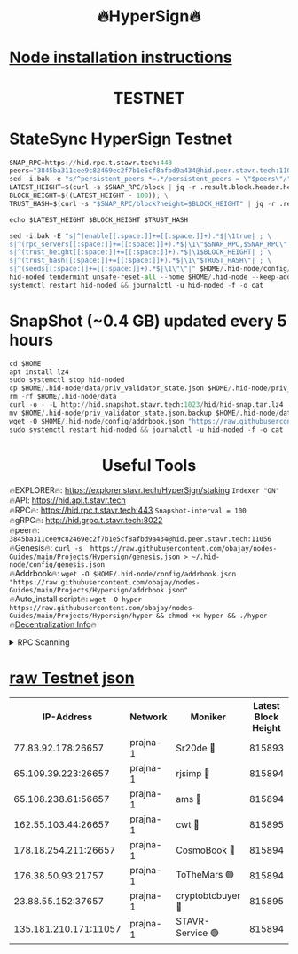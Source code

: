 <h1 align="center"> 🔥HyperSign🔥</h1>

[Node installation instructions](https://github.com/obajay/nodes-Guides/tree/main/Projects/Hypersign)
=

<h1 align="center"> TESTNET</h1>

# StateSync HyperSign Testnet
```python
SNAP_RPC=https://hid.rpc.t.stavr.tech:443
peers="3845ba311cee9c82469ec2f7b1e5cf8afbd9a434@hid.peer.stavr.tech:11056"
sed -i.bak -e "s/^persistent_peers *=.*/persistent_peers = \"$peers\"/" $HOME/.hid-node/config/config.toml
LATEST_HEIGHT=$(curl -s $SNAP_RPC/block | jq -r .result.block.header.height); \
BLOCK_HEIGHT=$((LATEST_HEIGHT - 100)); \
TRUST_HASH=$(curl -s "$SNAP_RPC/block?height=$BLOCK_HEIGHT" | jq -r .result.block_id.hash)

echo $LATEST_HEIGHT $BLOCK_HEIGHT $TRUST_HASH

sed -i.bak -E "s|^(enable[[:space:]]+=[[:space:]]+).*$|\1true| ; \
s|^(rpc_servers[[:space:]]+=[[:space:]]+).*$|\1\"$SNAP_RPC,$SNAP_RPC\"| ; \
s|^(trust_height[[:space:]]+=[[:space:]]+).*$|\1$BLOCK_HEIGHT| ; \
s|^(trust_hash[[:space:]]+=[[:space:]]+).*$|\1\"$TRUST_HASH\"| ; \
s|^(seeds[[:space:]]+=[[:space:]]+).*$|\1\"\"|" $HOME/.hid-node/config/config.toml
hid-noded tendermint unsafe-reset-all --home $HOME/.hid-node --keep-addr-book
systemctl restart hid-noded && journalctl -u hid-noded -f -o cat
```
# SnapShot (~0.4 GB) updated every 5 hours
```python
cd $HOME
apt install lz4
sudo systemctl stop hid-noded
cp $HOME/.hid-node/data/priv_validator_state.json $HOME/.hid-node/priv_validator_state.json.backup
rm -rf $HOME/.hid-node/data
curl -o - -L http://hid.snapshot.stavr.tech:1023/hid/hid-snap.tar.lz4 | lz4 -c -d - | tar -x -C $HOME/.hid-node --strip-components 2
mv $HOME/.hid-node/priv_validator_state.json.backup $HOME/.hid-node/data/priv_validator_state.json
wget -O $HOME/.hid-node/config/addrbook.json "https://raw.githubusercontent.com/obajay/nodes-Guides/main/Projects/Hypersign/addrbook.json"
sudo systemctl restart hid-noded && journalctl -u hid-noded -f -o cat
```

 <h1 align="center"> Useful Tools</h1>

🔥EXPLORER🔥:      https://explorer.stavr.tech/HyperSign/staking        `Indexer "ON"` \
🔥API:             https://hid.api.t.stavr.tech \
🔥RPC🔥:           https://hid.rpc.t.stavr.tech:443              `Snapshot-interval = 100` \
🔥gRPC🔥:          http://hid.grpc.t.stavr.tech:8022 \
🔥peer🔥:          `3845ba311cee9c82469ec2f7b1e5cf8afbd9a434@hid.peer.stavr.tech:11056` \
🔥Genesis🔥:     ```curl -s  https://raw.githubusercontent.com/obajay/nodes-Guides/main/Projects/Hypersign/genesis.json > ~/.hid-node/config/genesis.json``` \
🔥Addrbook🔥:    ```wget -O $HOME/.hid-node/config/addrbook.json "https://raw.githubusercontent.com/obajay/nodes-Guides/main/Projects/Hypersign/addrbook.json"``` \
🔥Auto_install script🔥: ```wget -O hyper https://raw.githubusercontent.com/obajay/nodes-Guides/main/Projects/Hypersign/hyper && chmod +x hyper && ./hyper``` \
🔥[Decentralization Info](https://github.com/obajay/StateSync-snapshots/tree/main/Projects/Hypersign/Decentralization)🔥

<details>
<summary>RPC Scanning</summary>

<h2 align="center"> We scan nodes in real time every 4 hours. And we provide the final result of RPC endpoints.
We cannot influence the operation of these nodes in any way. </h2>


```python
If Voting Power is higher than 0 --> then the Node is a validator of the network and may be subject to attack and be a potential threat to the chain.
```
```python
We marked such validators with a red symbol
```

</details>

[raw Testnet json](https://rpc-check.hypert.stavr.tech/hypert/rpc-hypert-result.json)
=

<table><tr><th>IP-Address</th><th>Network</th><th>Moniker</th><th>Latest Block Height</th><th>Earliest Block Height</th><th>Catching Up</th><th>Tx Index</th><th>Voting Power</th><th>Scan Time</th></tr><tr><td>77.83.92.178:26657</td><td>prajna-1</td><td>Sr20de 🔴</td><td>815893</td><td>1</td><td>False</td><td>on</td><td>1080256</td><td>2024-02-11T19:54:02.754184193UTC</td></tr><tr><td>65.109.39.223:26657</td><td>prajna-1</td><td>rjsimp 🔴</td><td>815894</td><td>1</td><td>False</td><td>on</td><td>1175264</td><td>2024-02-11T19:54:06.493175102UTC</td></tr><tr><td>65.108.238.61:56657</td><td>prajna-1</td><td>ams 🔴</td><td>815894</td><td>1</td><td>False</td><td>on</td><td>1214282</td><td>2024-02-11T19:54:13.315219902UTC</td></tr><tr><td>162.55.103.44:26657</td><td>prajna-1</td><td>cwt 🔴</td><td>815895</td><td>1</td><td>False</td><td>on</td><td>989833</td><td>2024-02-11T19:54:16.089320826UTC</td></tr><tr><td>178.18.254.211:26657</td><td>prajna-1</td><td>CosmoBook 🔴</td><td>815894</td><td>108201</td><td>False</td><td>on</td><td>990495</td><td>2024-02-11T19:54:13.003744091UTC</td></tr><tr><td>176.38.50.93:21757</td><td>prajna-1</td><td>ToTheMars 🟢</td><td>815894</td><td>635201</td><td>False</td><td>on</td><td>0</td><td>2024-02-11T19:54:04.104023851UTC</td></tr><tr><td>23.88.55.152:37657</td><td>prajna-1</td><td>cryptobtcbuyer 🔴</td><td>815895</td><td>715895</td><td>False</td><td>on</td><td>1200053</td><td>2024-02-11T19:54:16.373795963UTC</td></tr><tr><td>135.181.210.171:11057</td><td>prajna-1</td><td>STAVR-Service 🟢</td><td>815894</td><td>814401</td><td>False</td><td>on</td><td>0</td><td>2024-02-11T19:54:13.647227476UTC</td></tr></table>
